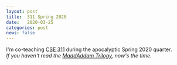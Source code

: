 ```yaml
---
layout: post
title:  311 Spring 2020
date:   2020-03-25
categories: post
news: false
---
```

I'm co-teaching [CSE 311](https://courses.cs.washington.edu/courses/cse311/20sp/) during the apocalyptic Spring 
2020 quarter.
<br>
*If you haven't read the [MaddAddam Trilogy](https://www.goodreads.com/book/show/18594761-the-maddaddam-trilogy),
 now's the time.*